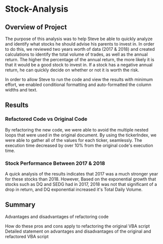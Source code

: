 # Stock-Analysis

## Overview of Project

The purpose of this analysis was to help Steve be able to quickly analyze and identify what stocks he should advise his parents to invest in. In order to do this, we reviewed two years worth of data (2017 & 2018) and created calculations to identify the total volume of trades, as well as the annual return. The higher the percentage of the annual return, the more likely it is that it would be a good stock to invest in. If a stock has a negative annual return, he can quickly decide on whether or not it is worth the risk. 

In order to allow Steve to run the code and view the results with minimum effort, we enabled conditional formatting and auto-formatted the column widths and text. 

## Results

### Refactored Code vs Original Code
By refactoring the new code, we were able to avoid the multiple nested loops that were used in the original document. By using the tickerIndex, we were able to gather all of the values for each ticker, seamlessly. The execution time decreased by over 10% from the original code's execution time. 



### Stock Performance Between 2017 & 2018
A quick analysis of the results indicates that 2017 was a much stronger year for these stocks than 2018. However, Based on the exponential growth that stocks such as DQ and SEDG had in 2017, 2018 was not that significant of a drop in return, and DQ exponential increased it's Total Daily Volume.  

## Summary

Advantages and disadvantages of refactoring code 

How do these pros and cons apply to refactoring the original VBA script
Detailed statement on advantages and disadvantages of the original and refactored VBA script

